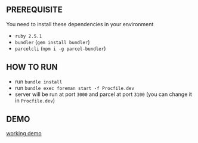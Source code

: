 ## PREREQUISITE

You need to install these dependencies in your environment

- `ruby 2.5.1`
- `bundler` (`gem install bundler`)
- `parcelcli` (`npm i -g parcel-bundler`)

## HOW TO RUN

- run `bundle install`
- run `bundle exec foreman start -f Procfile.dev`
- server will be run at port `3000` and parcel at port `3100` (you can change it in `Procfile.dev`)

## DEMO

[working demo](https://daily-commit-rb.herokuapp.com/)
